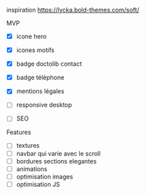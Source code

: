 inspiration
https://lycka.bold-themes.com/soft/

MVP
 - [x] icone hero
 - [x] icones motifs
 - [x] badge doctolib contact
 - [x] badge téléphone
 - [x] mentions légales
 - [ ] responsive desktop
 - [ ] SEO


Features
 - [ ] textures
 - [ ] navbar qui varie avec le scroll
 - [ ] bordures sections elegantes
 - [ ] animations
 - [ ] optimisation images
 - [ ] optimisation JS
